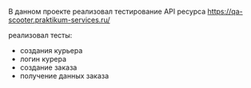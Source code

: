 В данном проекте реализовал тестирование API ресурса https://qa-scooter.praktikum-services.ru/

реализовал тесты:
- создания курьера
- логин курера
- создание заказа
- получение данных заказа